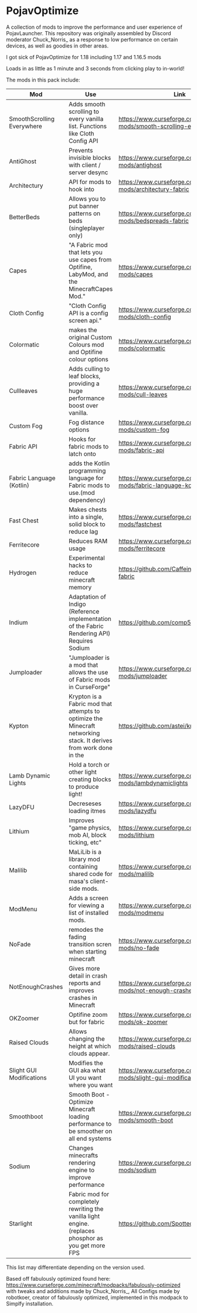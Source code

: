 # PojavOptimize

A collection of mods to improve the performance and user experience of PojavLauncher. This repository was originally assembled by Discord moderator Chuck_Norris_ as a response to low performance on certain devices, as well as goodies in other areas.  

I got sick of PojavOptimize for 1.18 including 1.17 and 1.16.5 mods

Loads in as little as 1 minute and 3 seconds from clicking play to in-world!

The mods in this pack include:

| Mod  | Use | Link |
| ------------- | ------------- | ------------- |
| SmoothScrolling Everywhere | Adds smooth scrolling to every vanilla list. Functions like Cloth Config API | https://www.curseforge.com/minecraft/mc-mods/smooth-scrolling-everywhere-fabric |
| AntiGhost | Prevents invisible blocks with client / server desync | https://www.curseforge.com/minecraft/mc-mods/antighost |
| Architectury | API for mods to hook into | https://www.curseforge.com/minecraft/mc-mods/architectury-fabric |
| BetterBeds | Allows you to put banner patterns on beds (singleplayer only) | https://www.curseforge.com/minecraft/mc-mods/bedspreads-fabric |
| Capes | "A Fabric mod that lets you use capes from Optifine, LabyMod, and the MinecraftCapes Mod." | https://www.curseforge.com/minecraft/mc-mods/capes |
| Cloth Config | "Cloth Config API is a config screen api." | https://www.curseforge.com/minecraft/mc-mods/cloth-config |
| Colormatic | makes the original Custom Colours mod and Optifine colour options| https://www.curseforge.com/minecraft/mc-mods/colormatic |
| Cullleaves | Adds culling to leaf blocks, providing a huge performance boost over vanilla. | https://www.curseforge.com/minecraft/mc-mods/cull-leaves |
| Custom Fog | Fog distance options | https://www.curseforge.com/minecraft/mc-mods/custom-fog |
| Fabric API | Hooks for fabric mods to latch onto | https://www.curseforge.com/minecraft/mc-mods/fabric-api |
| Fabric Language (Kotlin)| adds the Kotlin programming language for Fabric mods to use.(mod dependency) | https://www.curseforge.com/minecraft/mc-mods/fabric-language-kotlin |
| Fast Chest | Makes chests into a single, solid block to reduce lag | https://www.curseforge.com/minecraft/mc-mods/fastchest |
| Ferritecore | Reduces RAM usage | https://www.curseforge.com/minecraft/mc-mods/ferritecore |
| Hydrogen | Experimental hacks to reduce minecraft memory | https://github.com/CaffeineMC/hydrogen-fabric |
| Indium | Adaptation of Indigo (Reference implementation of the Fabric Rendering API) Requires Sodium | https://github.com/comp500/Indium |
| Jumploader | "Jumploader is a mod that allows the use of Fabric mods in CurseForge" | https://www.curseforge.com/minecraft/mc-mods/jumploader |
| Kypton | Krypton is a Fabric mod that attempts to optimize the Minecraft networking stack. It derives from work done in the | https://github.com/astei/krypton |
| Lamb Dynamic Lights | Hold a torch or other light creating blocks to produce light! | https://www.curseforge.com/minecraft/mc-mods/lambdynamiclights |
| LazyDFU | Decreseses loading itmes | https://www.curseforge.com/minecraft/mc-mods/lazydfu |
| Lithium | Improves "game physics, mob AI, block ticking, etc" | https://www.curseforge.com/minecraft/mc-mods/lithium |
| Malilib | MaLiLib is a library mod containing shared code for masa's client-side mods. | https://www.curseforge.com/minecraft/mc-mods/malilib |
| ModMenu | Adds a screen for viewing a list of installed mods. | https://www.curseforge.com/minecraft/mc-mods/modmenu |
| NoFade | remodes the fading transition scren when starting minecraft | https://www.curseforge.com/minecraft/mc-mods/no-fade |
| NotEnoughCrashes | Gives more detail in crash reports and improves crashes in Minecraft | https://www.curseforge.com/minecraft/mc-mods/not-enough-crashes |
| OKZoomer | Optifine zoom but for fabric | https://www.curseforge.com/minecraft/mc-mods/ok-zoomer |
| Raised Clouds | Allows changing the height at which clouds appear. | https://www.curseforge.com/minecraft/mc-mods/raised-clouds |
| Slight GUI Modifications | Modifies the GUI aka what UI you want where you want | https://www.curseforge.com/minecraft/mc-mods/slight-gui-modifications |
| Smoothboot | Smooth Boot - Optimize Minecraft loading performance to be smoother on all end systems | https://www.curseforge.com/minecraft/mc-mods/smooth-boot |
| Sodium | Changes minecrafts rendering engine to improve performance | https://www.curseforge.com/minecraft/mc-mods/sodium |
| Starlight | Fabric mod for completely rewriting the vanilla light engine. (replaces phosphor as you get more FPS | https://github.com/Spottedleaf/Starlight |

This list may differentiate depending on the version used.

Based off fabulously optimized found here: https://www.curseforge.com/minecraft/modpacks/fabulously-optimized with tweaks and additions made by Chuck_Norris_, All Configs made by robotkoer, creator of fabulously optimized, implemented in this modpack to Simplfy installation.
